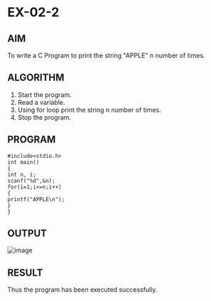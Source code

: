 # EX-02-2

## AIM
To write a C Program to print the string "APPLE" n number of times.
## ALGORITHM
1. Start the program.
2. Read a variable.
3. Using for loop print the string n number of times.
4. Stop the program.
## PROGRAM
```
#include<stdio.h>
int main()
{
int n, i;
scanf("%d",&n);
for(i=1;i<=n;i++)
{
printf("APPLE\n");
}
}
```
## OUTPUT
![image](https://github.com/Yogabharathi3/1/assets/118899387/95f0de62-5ae7-4c4b-9556-3ddc6dfc051d)

## RESULT
Thus the program  has been executed successfully.

